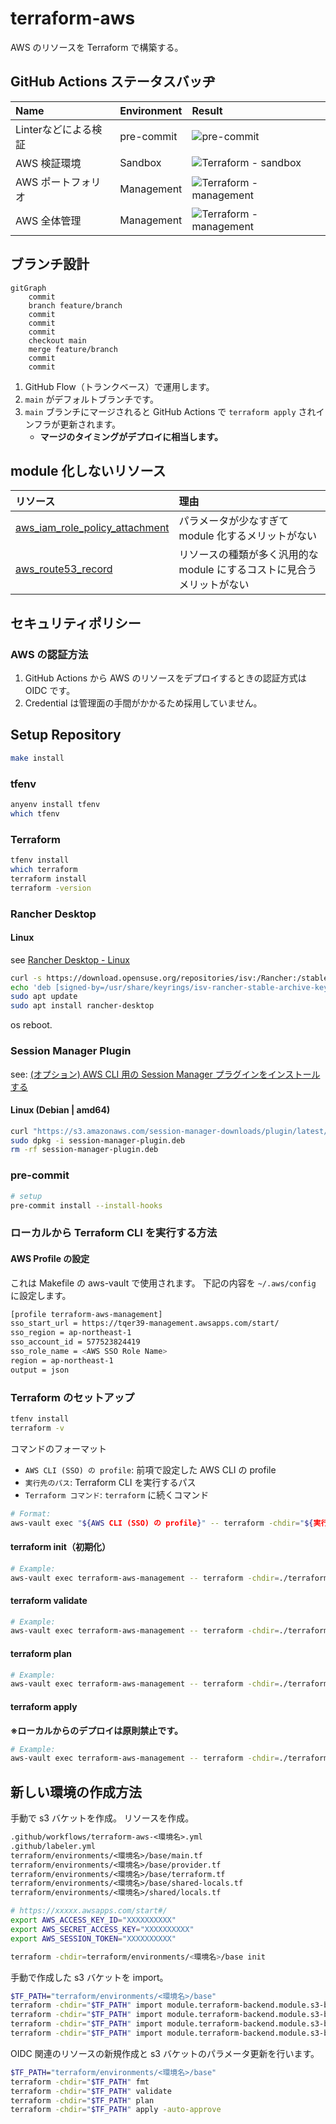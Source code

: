 # terraform-aws

AWS のリソースを Terraform で構築する。

## GitHub Actions ステータスバッヂ

| Name | Environment | Result |
| :--- | :--- | :--- |
| Linterなどによる検証 | pre-commit | ![pre-commit](https://github.com/tqer39/terraform-aws/actions/workflows/pre-commit.yml/badge.svg) |
| AWS 検証環境 | Sandbox | ![Terraform - sandbox](https://github.com/tqer39/terraform-aws/actions/workflows/_terraform-aws-sandbox.yml/badge.svg) |
| AWS ポートフォリオ | Management | ![Terraform - management](https://github.com/tqer39/terraform-aws/actions/workflows/_terraform-aws-portfolio.yml/badge.svg) |
| AWS 全体管理 | Management | ![Terraform - management](https://github.com/tqer39/terraform-aws/actions/workflows/_terraform-aws-management.yml/badge.svg) |

## ブランチ設計

```mermaid
gitGraph
    commit
    branch feature/branch
    commit
    commit
    commit
    checkout main
    merge feature/branch
    commit
    commit
```

1. GitHub Flow（トランクベース）で運用します。
2. `main` がデフォルトブランチです。
3. `main` ブランチにマージされると GitHub Actions で `terraform apply` されインフラが更新されます。
   - **マージのタイミングがデプロイに相当します。**

## module 化しないリソース

| リソース | 理由 |
| :--- | :--- |
| [aws_iam_role_policy_attachment](https://registry.terraform.io/providers/hashicorp/aws/latest/docs/resources/iam_role_policy_attachment) | パラメータが少なすぎて module 化するメリットがない |
| [aws_route53_record](https://registry.terraform.io/providers/hashicorp/aws/latest/docs/resources/route53_record) | リソースの種類が多く汎用的な module にするコストに見合うメリットがない |

## セキュリティポリシー

### AWS の認証方法

1. GitHub Actions から AWS のリソースをデプロイするときの認証方式は OIDC です。
1. Credential は管理面の手間がかかるため採用していません。

## Setup Repository

```bash
make install
```

### tfenv

```bash
anyenv install tfenv
which tfenv
```

### Terraform

```bash
tfenv install
which terraform
terraform install
terraform -version
```

### Rancher Desktop

#### Linux

see [Rancher Desktop - Linux](https://docs.rancherdesktop.io/getting-started/installation/#linux)

```bash
curl -s https://download.opensuse.org/repositories/isv:/Rancher:/stable/deb/Release.key | gpg --dearmor | sudo dd status=none of=/usr/share/keyrings/isv-rancher-stable-archive-keyring.gpg
echo 'deb [signed-by=/usr/share/keyrings/isv-rancher-stable-archive-keyring.gpg] https://download.opensuse.org/repositories/isv:/Rancher:/stable/deb/ ./' | sudo dd status=none of=/etc/apt/sources.list.d/isv-rancher-stable.list
sudo apt update
sudo apt install rancher-desktop
```

os reboot.

### Session Manager Plugin

see: [(オプション) AWS CLI 用の Session Manager プラグインをインストールする](https://docs.aws.amazon.com/ja_jp/systems-manager/latest/userguide/session-manager-working-with-install-plugin.html)

#### Linux (Debian | amd64)

```bash
curl "https://s3.amazonaws.com/session-manager-downloads/plugin/latest/ubuntu_64bit/session-manager-plugin.deb" -o "session-manager-plugin.deb"
sudo dpkg -i session-manager-plugin.deb
rm -rf session-manager-plugin.deb
```

### pre-commit

```bash
# setup
pre-commit install --install-hooks
```

### ローカルから Terraform CLI を実行する方法

#### AWS Profile の設定

これは Makefile の aws-vault で使用されます。
下記の内容を `~/.aws/config` に設定します。

```bash
[profile terraform-aws-management]
sso_start_url = https://tqer39-management.awsapps.com/start/
sso_region = ap-northeast-1
sso_account_id = 577523824419
sso_role_name = <AWS SSO Role Name>
region = ap-northeast-1
output = json
```

### Terraform のセットアップ

```bash
tfenv install
terraform -v
```

コマンドのフォーマット

- `AWS CLI (SSO) の profile`: 前項で設定した AWS CLI の profile
- `実行先のパス`: Terraform CLI を実行するパス
- `Terraform コマンド`: `terraform` に続くコマンド

```bash
# Format:
aws-vault exec "${AWS CLI (SSO) の profile}" -- terraform -chdir="${実行先のパス}" "${Terraform コマンド}"
```

#### terraform init（初期化）

```bash
# Example:
aws-vault exec terraform-aws-management -- terraform -chdir=./terraform/environments/dev/base_apne1 init
```

#### terraform validate

```bash
# Example:
aws-vault exec terraform-aws-management -- terraform -chdir=./terraform/environments/dev/base_apne1 validate
```

#### terraform plan

```bash
# Example:
aws-vault exec terraform-aws-management -- terraform -chdir=./terraform/environments/dev/base_apne1 plan
```

#### terraform apply

**※ローカルからのデプロイは原則禁止です。**

```bash
# Example:
aws-vault exec terraform-aws-management -- terraform -chdir=./terraform/environments/dev/base_apne1 apply -auto-approve
```

## 新しい環境の作成方法

手動で s3 バケットを作成。
リソースを作成。

```txt
.github/workflows/terraform-aws-<環境名>.yml
.github/labeler.yml
terraform/environments/<環境名>/base/main.tf
terraform/environments/<環境名>/base/provider.tf
terraform/environments/<環境名>/base/terraform.tf
terraform/environments/<環境名>/base/shared-locals.tf
terraform/environments/<環境名>/shared/locals.tf
```

```zsh
# https://xxxxx.awsapps.com/start#/
export AWS_ACCESS_KEY_ID="XXXXXXXXXX"
export AWS_SECRET_ACCESS_KEY="XXXXXXXXXX"
export AWS_SESSION_TOKEN="XXXXXXXXXX"

terraform -chdir=terraform/environments/<環境名>/base init
```

手動で作成した s3 バケットを import。

```zsh
$TF_PATH="terraform/environments/<環境名>/base"
terraform -chdir="$TF_PATH" import module.terraform-backend.module.s3-bucket.aws_s3_bucket.this <バケット名>
terraform -chdir="$TF_PATH" import module.terraform-backend.module.s3-bucket.aws_s3_bucket_acl.this <バケット名>
terraform -chdir="$TF_PATH" import module.terraform-backend.module.s3-bucket.aws_s3_bucket_public_access_block.this <バケット名>
terraform -chdir="$TF_PATH" import module.terraform-backend.module.s3-bucket.aws_s3_bucket_versioning.this <バケット名>
```

OIDC 関連のリソースの新規作成と s3 バケットのパラメータ更新を行います。

```zsh
$TF_PATH="terraform/environments/<環境名>/base"
terraform -chdir="$TF_PATH" fmt
terraform -chdir="$TF_PATH" validate
terraform -chdir="$TF_PATH" plan
terraform -chdir="$TF_PATH" apply -auto-approve
